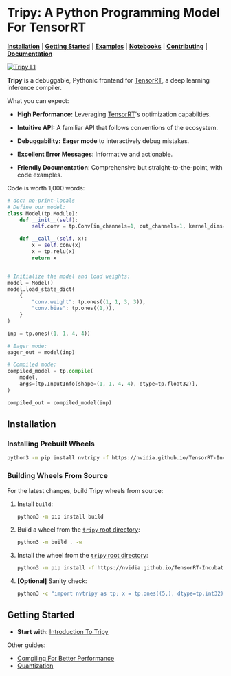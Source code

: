 
# Tripy: A Python Programming Model For TensorRT

[**Installation**](#installation)
| [**Getting Started**](#getting-started)
| [**Examples**](https://github.com/NVIDIA/TensorRT-Incubator/tree/main/tripy/examples)
| [**Notebooks**](https://github.com/NVIDIA/TensorRT-Incubator/tree/main/tripy/notebooks)
| [**Contributing**](https://github.com/NVIDIA/TensorRT-Incubator/blob/main/tripy/CONTRIBUTING.md)
| [**Documentation**](https://nvidia.github.io/TensorRT-Incubator/)

<!-- Tripy: DOC: OMIT Start -->
[![Tripy L1](https://github.com/NVIDIA/TensorRT-Incubator/actions/workflows/tripy-l1.yml/badge.svg)](https://github.com/NVIDIA/TensorRT-Incubator/actions/workflows/tripy-l1.yml)
<!-- Tripy: DOC: OMIT End -->

**Tripy** is a debuggable, Pythonic frontend for [TensorRT](https://developer.nvidia.com/tensorrt),
a deep learning inference compiler.

What you can expect:

- **High Performance:** Leveraging [TensorRT](https://developer.nvidia.com/tensorrt)'s optimization capabilties.

- **Intuitive API:** A familiar API that follows conventions of the ecosystem.

- **Debuggability:** **Eager mode** to interactively debug mistakes.

- **Excellent Error Messages**: Informative and actionable.

- **Friendly Documentation**: Comprehensive but straight-to-the-point, with code examples.

Code is worth 1,000 words:

```py
# doc: no-print-locals
# Define our model:
class Model(tp.Module):
    def __init__(self):
        self.conv = tp.Conv(in_channels=1, out_channels=1, kernel_dims=[3, 3])

    def __call__(self, x):
        x = self.conv(x)
        x = tp.relu(x)
        return x


# Initialize the model and load weights:
model = Model()
model.load_state_dict(
    {
        "conv.weight": tp.ones((1, 1, 3, 3)),
        "conv.bias": tp.ones((1,)),
    }
)

inp = tp.ones((1, 1, 4, 4))

# Eager mode:
eager_out = model(inp)

# Compiled mode:
compiled_model = tp.compile(
    model,
    args=[tp.InputInfo(shape=(1, 1, 4, 4), dtype=tp.float32)],
)

compiled_out = compiled_model(inp)
```


## Installation

<!-- Tripy: DOC: OMIT Start -->
### Installing Prebuilt Wheels
<!-- Tripy: DOC: OMIT End -->

```bash
python3 -m pip install nvtripy -f https://nvidia.github.io/TensorRT-Incubator/packages.html
```

<!-- Tripy: DOC: OMIT Start -->
### Building Wheels From Source

For the latest changes, build Tripy wheels from source:

1. Install `build`:

    ```bash
    python3 -m pip install build
    ```

2. Build a wheel from the [`tripy` root directory](.):

    ```bash
    python3 -m build . -w
    ```

3. Install the wheel from the [`tripy` root directory](.):

    ```bash
    python3 -m pip install -f https://nvidia.github.io/TensorRT-Incubator/packages.html dist/nvtripy-*.whl
    ```

4. **[Optional]** Sanity check:

    ```bash
    python3 -c "import nvtripy as tp; x = tp.ones((5,), dtype=tp.int32); assert x.tolist() == [1] * 5"
    ```
<!-- Tripy: DOC: OMIT End -->


## Getting Started

- **Start with**:
    [Introduction To Tripy](https://nvidia.github.io/TensorRT-Incubator/pre0_user_guides/00-introduction-to-tripy.html)

Other guides:

- [Compiling For Better Performance](https://nvidia.github.io/TensorRT-Incubator/pre0_user_guides/02-compiler.html)
- [Quantization](https://nvidia.github.io/TensorRT-Incubator/pre0_user_guides/01-quantization.html)
